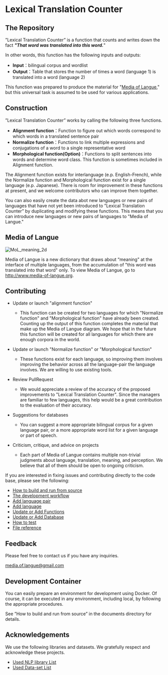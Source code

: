 # Lexical Translation Counter

## The Repository
”Lexical Translation Counter” is a function that counts and writes down the fact ***"That word was translated into this word.***"

In other words, this function has the following inputs and outputs:

- **Input**：bilingual corpus and wordlist
- **Output**：Table that stores the number of times a word (language 1) is translated into a word (language 2)

This function was prepared to produce the material for "[Media of Langue](http://www.media-of-langue.org)," but this universal task is assumed to be used for various applications.

## Construction

”Lexical Translation Counter” works by calling the following three functions.

- **Alignment function**：Function to figure out which words correspond to which words in a translated sentence pair
- **Normalize function**：Functions to link multiple expressions and conjugations of a word to a single representative word
- **Morphological function(Option)**：Functions to split sentences into words and determine word class. This function is sometimes included in Alignment function.

The Alignment function exists for interlanguage (e.p. English-French), while the Normalize function and Morphological function exist for a single language (e.p. Japanese).
There is room for improvement in these functions at present, and we welcome contributors who can improve them together.

You can also easily create the data abot new languages or new pairs of languages that have not yet been introduced to ”Lexical Translation Counter” by duplicating and modifying these functions.
This means that you can introduce new languages or new pairs of languages to "Media of Langue."



## Media of Langue
![MoL_meaning_2d](https://github.com/media-of-langue/LexicalTranslationCounter/assets/44542920/92a7e06c-0ced-44c3-923b-e3149aa4f827)


Media of Langue is a new dictionary that draws about “meaning" at the interface of multiple languages, from the accumulation of "this word was translated into that word" only.
To view Media of Langue, go to http://www.media-of-langue.org.

## Contributing


- Update or launch "alignment function"
  - This function can be created for two languages for which "Normalize function" and "Morphological function" have already been created. Counting up the output of this function completes the material that make up the Media of Langue diagram. We hope that in the future this function will be created for all languages for which there are enough corpora in the world.

- Update or launch "Normalize function" or "Morphological function"
  - These functions exist for each language, so improving them involves improving the behavior across all the language-pair the language involves. We are willing to use existing tools.

- Review PullRequest
  - We would appreciate a review of the accuracy of the proposed improvements to "Lexical Translation Counter". Since the managers are familiar to few languages, this help would be a great contribution to the evaluation of their accuracy.

- Suggestions for databases
  - You can suggest a more appropriate bilingual corpus for a given language pair, or a more appropriate word list for a given language or part of speech.

- Criticism, critique, and advice on projects
  - Each part of Media of Langue contains multiple non-trivial judgments about language, translation, meaning, and perception. We believe that all of them should be open to ongoing criticism.


If you are interested in fixing issues and contributing directly to the code base, please see the following:


- [How to build and run from source](documents/How_to_build_and_run_from_source.md)
- [The development workflow](documents/The_dev_workflow.md)
- [Add language pair](documents/Add_language_pair.md)
- [Add language](documents/Add_language.md)
- [Update or Add Functions](documents/Update_or_Add_funtions.md)
- [Update or Add Database](documents/Update_or_Add_data.md)
- [How to test](documents/How_to_test.md)
- [File reference](documents/File_reference.md)

## Feedback

Please feel free to contact us if you have any inquiries. 

media.of.langue@gmail.com

## Development Container

You can easily prepare an environment for development using Docker.
Of course, it can be executed in any environment, including local, by following the appropriate procedures.

See ”How to build and run from source” in the documents directory for details.

## Acknowledgements
We use the following libraries and datasets. We gratefully respect and acknowledge these projects.
- [Used NLP library List](documents/Acknowledgements/Used_nlp_library_list.md)
- [Used Data-set List](documents/Acknowledgements/Used_dataset_list.md)

